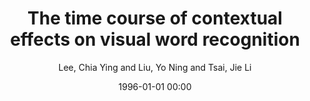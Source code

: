 ---
layout: post
title: The time course of contextual effects on visual word recognition

date: 1996-01-01 00:00
author: Lee, Chia Ying and Liu, Yo Ning and Tsai, Jie Li
tags: ["anterior n1","contextual effect","event-related potentials","lexical access","p200"]
journal: Frontiers in Psychology

link: https://doi.org/10.3389/fpsyg.2012.00285

year: 2012
---